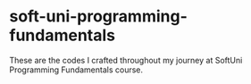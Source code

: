 # soft-uni-programming-fundamentals
These are the codes I crafted throughout my journey at SoftUni Programming Fundamentals course.
